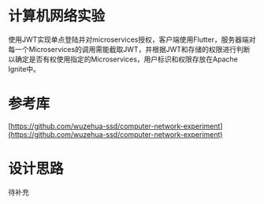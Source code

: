 # 计算机网络实验

使用JWT实现单点登陆并对microservices授权，客户端使用Flutter，服务器端对每一个Microservices的调用需能截取JWT，并根据JWT和存储的权限进行判断以确定是否有权使用指定的Microservices，用户标识和权限存放在Apache Ignite中。

# 参考库

[https://github.com/wuzehua-ssd/computer-network-experiment](https://github.com/wuzehua-ssd/computer-network-experiment)

# 设计思路

待补充
